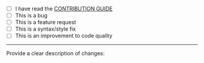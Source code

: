 <!--
Complete these steps before submitting a pull request:
This section will not appear in the preview.

1. Fork the repository and create a new branch based on master
2. Ensure that your code has adequate test coverage for all new functionality
3. Make sure the test suite passes
4. Label the pull request where appropriate: bug, duplicate, enhancement, etc.
5. Submit your request with a short title and a clear explanation of the changes.

Please mark an [X] and fill in all items that relate to your issue:

-->

- [ ] I have read the [CONTRIBUTION GUIDE][contributing]
- [ ] This is a bug
- [ ] This is a feature request
- [ ] This is a syntax/style fix
- [ ] This is an improvement to code quality

---

Provide a clear description of changes:
 
[contributing]: http://dellemc-symphony.readthedocs.io/en/latest/contributingtosymphony.html
